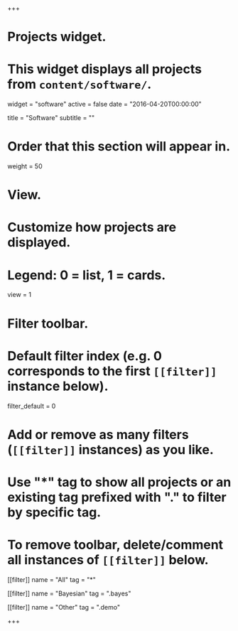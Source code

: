 +++
# Projects widget.
# This widget displays all projects from `content/software/`.
widget = "software"
active = false
date = "2016-04-20T00:00:00"

title = "Software"
subtitle = ""

# Order that this section will appear in.
weight = 50

# View.
# Customize how projects are displayed.
# Legend: 0 = list, 1 = cards.
view = 1

# Filter toolbar.

# Default filter index (e.g. 0 corresponds to the first `[[filter]]` instance below).
filter_default = 0

# Add or remove as many filters (`[[filter]]` instances) as you like.
# Use "*" tag to show all projects or an existing tag prefixed with "." to filter by specific tag.
# To remove toolbar, delete/comment all instances of `[[filter]]` below.
[[filter]]
  name = "All"
  tag = "*"
  
[[filter]]
  name = "Bayesian"
  tag = ".bayes"

[[filter]]
  name = "Other"
  tag = ".demo"


+++